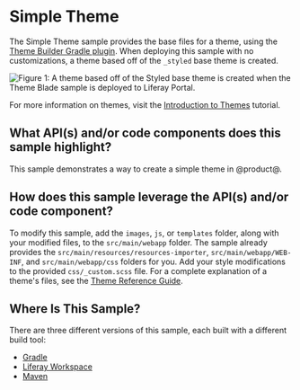 # Simple Theme [](id=theme)

The Simple Theme sample provides the base files for a theme, using the
[Theme Builder Gradle plugin](/develop/reference/-/knowledge_base/7-1/theme-builder-gradle-plugin).
When deploying this sample with no customizations, a theme based off of the 
`_styled` base theme is created.

![Figure 1: A theme based off of the Styled base theme is created when the Theme Blade sample is deployed to Liferay Portal.](../../../images/theme.png)

For more information on themes, visit the 
[Introduction to Themes](/develop/tutorials/-/knowledge_base/7-1/introduction-to-themes)
tutorial.

## What API(s) and/or code components does this sample highlight? [](id=what-apis-and-or-code-components-does-this-sample-highlight)

This sample demonstrates a way to create a simple theme in @product@.

## How does this sample leverage the API(s) and/or code component? [](id=how-does-this-sample-leverage-the-apis-and-or-code-component)

To modify this sample, add the `images`, `js`, or `templates` folder, along with
your modified files, to the `src/main/webapp` folder. The sample already
provides the `src/main/resources/resources-importer`, `src/main/webapp/WEB-INF`,
and `src/main/webapp/css` folders for you. Add your style modifications to the
provided `css/_custom.scss` file. For a complete explanation of a theme's files,
see the
[Theme Reference Guide](/develop/reference/-/knowledge_base/7-1/theme-reference-guide).

## Where Is This Sample? [](id=where-is-this-sample)

There are three different versions of this sample, each built with a different
build tool:

- [Gradle](https://github.com/liferay/liferay-blade-samples/tree/7.1/gradle/themes/simple-theme)
- [Liferay Workspace](https://github.com/liferay/liferay-blade-samples/tree/7.1/liferay-workspace/wars/simple-theme)
- [Maven](https://github.com/liferay/liferay-blade-samples/tree/7.1/maven/themes/simple-theme)
